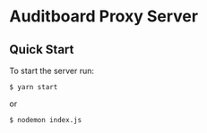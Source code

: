 # Auditboard Proxy Server

## Quick Start

To start the server run:

```$ yarn start```

or

```$ nodemon index.js```
